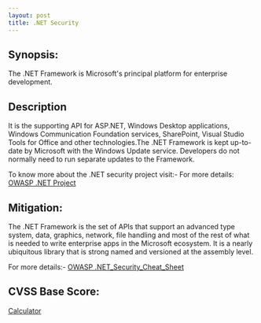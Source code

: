 ```yaml
---
layout: post
title: .NET Security
---
```

<!---
.NET
-->
Synopsis:
------------------
The .NET Framework is Microsoft's principal platform for enterprise development.


Description
------------------------
It is the supporting API for ASP.NET, Windows Desktop applications, Windows Communication Foundation services, SharePoint, Visual Studio Tools for Office and other technologies.The .NET Framework is kept up-to-date by Microsoft with the Windows Update service. Developers do not normally need to run separate updates to the Framework. 

To know more about the .NET security project visit:- For more details: [OWASP .NET Project](https://www.owasp.org/index.php/Category:OWASP_.NET_Project) 


Mitigation:
---------------
The .NET Framework is the set of APIs that support an advanced type system, data, graphics, network, file handling and most of the rest of what is needed to write enterprise apps in the Microsoft ecosystem. It is a nearly ubiquitous library that is strong named and versioned at the assembly level.

For more details:- [OWASP .NET_Security_Cheat_Sheet](https://www.owasp.org/index.php/.NET_Security_Cheat_Sheet) 


CVSS Base Score:
-------------------------
[Calculator](http://nvd.nist.gov/cvss.cfm?calculator&version=2)
